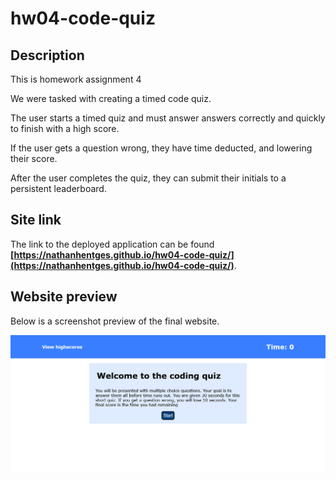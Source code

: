 # hw04-code-quiz

## Description

This is homework assignment 4

We were tasked with creating a timed code quiz.

The user starts a timed quiz and must answer answers correctly and quickly to finish with a high score.

If the user gets a question wrong, they have time deducted, and lowering their score.

After the user completes the quiz, they can submit their initials to a persistent leaderboard.




## Site link

The link to the deployed application can be found **[https://nathanhentges.github.io/hw04-code-quiz/](https://nathanhentges.github.io/hw04-code-quiz/)**.

## Website preview

Below is a screenshot preview of the final website.

![website preview screenshot](./assets/site-preview.png)